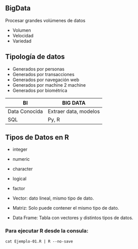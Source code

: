 ## BigData
Procesar grandes volúmenes de datos
- Volumen
- Velocidad
- Variedad

## Tipología de datos

- Generados por personas
- Generados por transacciones
- Generados por navegación web
- Generados por machine 2 machine
- Generados por biométrica
  
|BI | BIG DATA|
| ------------- | ------------- |
| Data Conocida | Extraer data, modelos|
| SQL | Py, R |

## Tipos de Datos en R

- integer
- numeric
- character
- logical
- factor

- Vector: dato lineal, mismo tipo de dato.
- Matriz: Solo puede contener el mismo tipo de dato.  
- Data Frame: Tabla con vectores y distintos tipos de datos.  

### Para ejecutar R desde la consula: 

```shell
cat Ejemplo-01.R | R --no-save
```